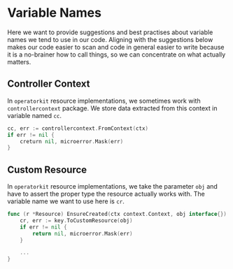 # Variable Names

Here we want to provide suggestions and best practises about variable names we
tend to use in our code. Aligning with the suggestions below makes our code
easier to scan and code in general easier to write because it is a
no-brainer how to call things, so we can concentrate on what actually matters.

## Controller Context

In `operatorkit` resource implementations, we sometimes work with
`controllercontext` package. We store data extracted from this context in
variable named `cc`.

```go
cc, err := controllercontext.FromContext(ctx)
if err != nil {
	creturn nil, microerror.Mask(err)
}
```

## Custom Resource

In `operatorkit` resource implementations, we take the parameter `obj` and have
to assert the proper type the resource actually works with. The variable name
we want to use here is `cr`.

```go
func (r *Resource) EnsureCreated(ctx context.Context, obj interface{}) error {
	cr, err := key.ToCustomResource(obj)
	if err != nil {
		return nil, microerror.Mask(err)
	}

	...
}
```

